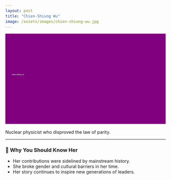 ```yaml
---
layout: post
title: "Chien-Shiung Wu"
image: /assets/images/chien-shiung-wu.jpg
---
```


![Chien-Shiung Wu](/assets/images/chien-shiung-wu.jpg)

Nuclear physicist who disproved the law of parity.

---

### 🌟 Why You Should Know Her

- Her contributions were sidelined by mainstream history.
- She broke gender and cultural barriers in her time.
- Her story continues to inspire new generations of leaders.

